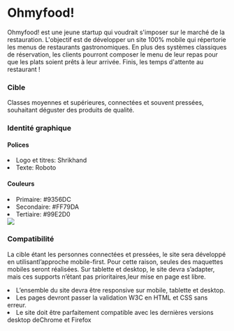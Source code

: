 <h1>Ohmyfood!</h1>

<p>Ohmyfood! est une jeune startup qui voudrait s'imposer sur le marché de la restauration. 
L'objectif est de développer un site 100% mobile qui répertorie les menus de restaurants gastronomiques. 
En plus des systèmes classiques de réservation, les clients pourront composer le menu de leur repas pour que les plats soient prêts à leur arrivée. 
Finis, les temps d'attente au restaurant !</p>

<h3>Cible</h3>

Classes moyennes et supérieures, connectées et souvent pressées, souhaitant déguster des produits de qualité.

<h3>Identité graphique</h3>

<h4>Polices</h4> 
<li>Logo et titres: Shrikhand</li>
<li>Texte: Roboto</li>

<h4>Couleurs</h4> 
<li>Primaire: #9356DC</li>
<li>Secondaire: #FF79DA</li>
<li>Tertiaire: #99E2D0</li>

<img src="public/maquettes/maquettes-full">

<h3>Compatibilité</h3>

<p>La cible étant les personnes connectées et pressées, le site sera développé en utilisantl’approche mobile-first. 
Pour cette raison, seules des maquettes mobiles seront réalisées.
Sur tablette et desktop, le site devra s’adapter, mais ces supports n’étant pas prioritaires,leur mise en page est libre.</p>
<li>L’ensemble du site devra être responsive sur mobile, tablette et desktop.</li>
<li>Les pages devront passer la validation W3C en HTML et CSS sans erreur.</li>
<li>Le site doit être parfaitement compatible avec les dernières versions desktop deChrome et Firefox</li>
